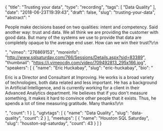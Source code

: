 {
  "title": "Trusting your data",
  "type": "recording",
  "tags": [
    "Data Quality"
  ],
  "date": "2018-06-23T19:39:43",
  "draft": false,
  "slug": "trusting-your-data",
  "abstract": "<p>People make decisions based on two qualities: intent and competency.  Said another way: trust and data.  We all think we are providing the customer with good data.  But many of the systems we use to provide that data are completely opaque to the average end user. How can we win their trust?\r\n</p>",
  "vimeo": "276869153",
  "moreinfo": "http://www.sqlsaturday.com/766/Sessions/Details.aspx?sid=83389",
  "thumbnail": "https://i.vimeocdn.com/video/709492813_295x166.jpg",
  "speakers": [
    {
      "name": "Eric Huckabay",
      "slug": "eric-huckabay",
      "bio": "<p>Eric is a Director and Consultant at Improving.  He works is a broad variety of technologies, both data related and less important.  He has a background in Artificial Intelligence, and is currently working for a client in their Advanced Analytics department.  He believes that if you don't measure something, it makes it hard to convince other people that it exists.  Thus, he spends a lot of time measuring gratitude.  Many thanks!\r\n</p>",
      "count": 1
    }
  ],
  "ugtvtags": [
    {
      "name": "Data Quality",
      "slug": "data-quality",
      "count": 2
    }
  ],
  "meetups": [
    {
      "name": "Houston SQL Saturday",
      "slug": "houston-sql-saturday",
      "count": 43
    }
  ]
}